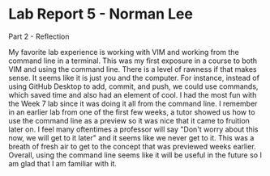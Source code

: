 # Lab Report 5 - Norman Lee

Part 2 - Reflection

My favorite lab experience is working with VIM and working from the command line in a terminal. This was my first exposure in a course to both VIM and using the command line. There is a level of rawness if that makes sense. It seems like it is just you and the computer. For instance, instead of using GitHub Desktop to add, commit, and push, we could use commands, which saved time and also had an element of cool. I had the most fun with the Week 7 lab since it was doing it all from the command line. I remember in an earlier lab from one of the first few weeks, a tutor showed us how to use the command line as a preview so it was nice that it came to fruition later on. I feel many oftentimes a professor will say "Don't worry about this now, we will get to it later" and it seems like we never get to it. This was a breath of fresh air to get to the concept that was previewed weeks earlier. Overall, using the command line seems like it will be useful in the future so I am glad that I am familiar with it.
